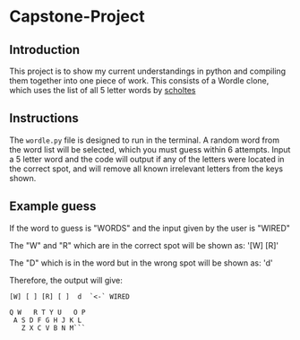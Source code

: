 # Capstone-Project

## Introduction

This project is to show my current understandings in python and compiling them together into one piece of work.
This consists of a Wordle clone, which uses the list of all 5 letter words by [scholtes](https://gist.github.com/scholtes/94f3c0303ba6a7768b47583aff36654d)

## Instructions

The `wordle.py` file is designed to run in the terminal.
A random word from the word list will be selected, which you must guess within 6 attempts.
Input a 5 letter word and the code will output if any of the letters were located in the correct spot, and will remove all known irrelevant letters from the keys shown.

## Example guess

If the word to guess is "WORDS" and the input given by the user is "WIRED"

The "W" and "R" which are in the correct spot will be shown as: '[W] [R]'

The "D" which is in the word but in the wrong spot will be shown as: 'd'

Therefore, the output will give:

```
[W] [ ] [R] [ ]  d  `<-` WIRED

Q W   R T Y U   O P
 A S D F G H J K L
   Z X C V B N M```